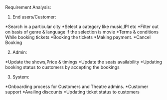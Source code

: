 Requirement Analysis:

1. End users/Customer:

*Search in a particular city
*Select a category like music,IPl etc
*Filter out on basis of genre & language if the selection is movie
*Terms & conditions While booking tickets
*Booking the tickets
*Making payment.
*Cancel Booking

2. Admin:

*Update the shows,Price & timings
*Update the seats availability
*Updating booking status to customers by accepting the bookings

3. System:

*Onboarding process for Customers and Theatre admins.
*Customer support
*Availing discounts
*Updating ticket status to customers
